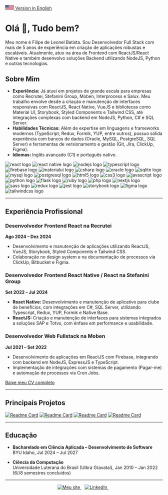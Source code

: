 <a href="https://github.com/filipeleonelbatista/filipeleonelbatista/blob/master/README_EN.md" target="_blank">
  <img src="https://raw.githubusercontent.com/filipeleonelbatista/filipeleonelbatista/master/assets/usa_flag.png" width="28px" />
  Version in English
</a>

<h1 align="left">Olá 👋, Tudo bem?</h1>

<p align="left">
  Meu nome é Filipe de Leonel Batista. Sou Desenvolvedor Full Stack com mais de 5 anos de experiência em criação de aplicações robustas e escaláveis. Atualmente, atuo na área de Frontend com ReactJS/React Native e também desenvolvo soluções Backend utilizando NodeJS, Python e outras tecnologias.
</p>

## Sobre Mim

- **Experiência:** Já atuei em projetos de grande escala para empresas como Recrutei, Stefanini Group, Moben, Interprocess e Salux. Meu trabalho envolve desde a criação e manutenção de interfaces responsivas com ReactJS, React Native, VueJS e bibliotecas como Material UI, Storybook, Styled Components e Tailwind CSS, até integrações complexas com backend em NodeJS, Python, C# e SQL Server.
- **Habilidades Técnicas:** Além de expertise em linguagens e frameworks modernos (TypeScript, Redux, Formik, YUP, entre outros), possuo sólida experiência com bancos de dados (Oracle, MySQL, PostgreSQL, SQL Server) e ferramentas de versionamento e gestão (Git, Jira, ClickUp, Figma).
- **Idiomas:** Inglês avançado (C1) e português nativo.


<div align="left">
  <img src="https://cdn.jsdelivr.net/gh/devicons/devicon/icons/react/react-original.svg" height="35" width="47" alt="react logo"  />
  <img src="https://cdn.jsdelivr.net/gh/devicons/devicon/icons/react/react-original.svg" height="35" width="47" alt="react native logo"  />
  <img src="https://cdn.jsdelivr.net/gh/devicons/devicon/icons/nodejs/nodejs-original.svg" height="35" width="47" alt="nodejs logo"  />
  <img src="https://cdn.jsdelivr.net/gh/devicons/devicon/icons/typescript/typescript-original.svg" height="35" width="47" alt="typescript logo"  />
  <img src="https://cdn.jsdelivr.net/gh/devicons/devicon/icons/firebase/firebase-plain.svg" height="35" width="47" alt="firebase logo"  />
  <img src="https://cdn.jsdelivr.net/gh/devicons/devicon/icons/materialui/materialui-plain.svg" height="35" width="47" alt="materialui logo"  />
  <img src="https://cdn.jsdelivr.net/gh/devicons/devicon/icons/csharp/csharp-plain.svg" height="35" width="47" alt="csharp logo"  />
  <img src="https://cdn.jsdelivr.net/gh/devicons/devicon/icons/oracle/oracle-original.svg" height="35" width="47" alt="oracle logo"  />
  <img src="https://cdn.jsdelivr.net/gh/devicons/devicon/icons/sqlite/sqlite-original.svg" height="35" width="47" alt="sqlite logo"  />
  <img src="https://cdn.jsdelivr.net/gh/devicons/devicon/icons/mysql/mysql-original.svg" height="35" width="47" alt="mysql logo"  />
  <img src="https://cdn.jsdelivr.net/gh/devicons/devicon/icons/postgresql/postgresql-original.svg" height="35" width="47" alt="postgresql logo"  />
  <img src="https://cdn.jsdelivr.net/gh/devicons/devicon/icons/html5/html5-original.svg" height="35" width="47" alt="html5 logo"  />
  <img src="https://cdn.jsdelivr.net/gh/devicons/devicon/icons/css3/css3-original.svg" height="35" width="47" alt="css3 logo"  />
  <img src="https://cdn.jsdelivr.net/gh/devicons/devicon/icons/javascript/javascript-original.svg" height="35" width="47" alt="javascript logo"  />
  <img src="https://cdn.jsdelivr.net/gh/devicons/devicon/icons/python/python-original.svg" height="35" width="47" alt="python logo"  />
  <img src="https://cdn.jsdelivr.net/gh/devicons/devicon/icons/flask/flask-original.svg" height="35" width="47" alt="flask logo"  />
  <img src="https://cdn.jsdelivr.net/gh/devicons/devicon/icons/ruby/ruby-original.svg" height="35" width="47" alt="ruby logo"  />
  <img src="https://cdn.jsdelivr.net/gh/devicons/devicon/icons/php/php-original.svg" height="35" width="47" alt="php logo"  />
  <img src="https://cdn.jsdelivr.net/gh/devicons/devicon/icons/nextjs/nextjs-original.svg" height="35" width="47" alt="nextjs logo"  />
  <img src="https://cdn.jsdelivr.net/gh/devicons/devicon/icons/sass/sass-original.svg" height="35" width="47" alt="sass logo"  />
  <img src="https://cdn.jsdelivr.net/gh/devicons/devicon/icons/redux/redux-original.svg" height="35" width="47" alt="redux logo"  />
  <img src="https://cdn.jsdelivr.net/gh/devicons/devicon/icons/jest/jest-plain.svg" height="35" width="47" alt="jest logo"  />
  <img src="https://cdn.jsdelivr.net/gh/devicons/devicon/icons/storybook/storybook-original.svg" height="35" width="47" alt="storybook logo"  />
  <img src="https://cdn.jsdelivr.net/gh/devicons/devicon/icons/figma/figma-original.svg" height="35" width="47" alt="figma logo"  />
  <img src="https://cdn.jsdelivr.net/gh/devicons/devicon/icons/tailwindcss/tailwindcss-original.svg" height="35" width="47" alt="tailwindcss logo"  />
</div>

---

## Experiência Profissional

### Desenvolvedor Frontend React na Recrutei  
**Ago 2024 – Dez 2024**  
- Desenvolvimento e manutenção de aplicações utilizando ReactJS, VueJS, Storybook, Styled Components e Tailwind CSS.  
- Colaboração no design system e na documentação de processos via ClickUp, Bitbucket e Figma.

### Desenvolvedor Frontend React Native / React na Stefanini Group  
**Set 2022 – Jul 2024**  
- **React Native:** Desenvolvimento e manutenção de aplicativo para clube de benefícios, com integrações em C#, SQL Server, utilizando Typescript, Redux, YUP, Formik e Native Base.  
- **ReactJS:** Criação e manutenção de interfaces para sistemas integrados a soluções SAP e Totvs, com ênfase em performance e usabilidade.

### Desenvolvedor Web Fullstack na Moben  
**Jul 2021 – Set 2022**  
- Desenvolvimento de aplicações em ReactJS com Firebase, integrando com backend em NodeJS, ExpressJS e TypeScript.  
- Implementação de integrações com sistemas de pagamento (Pagar-me) e automação de processos via Cron Jobs.

<!-- Você pode adicionar mais experiências, se desejar, conforme seu currículo completo -->

[Baixe meu CV completo](https://github.com/filipeleonelbatista/filipeleonelbatista/blob/master/cv-pt-br.pdf)

---

## Principais Projetos

[![Readme Card](https://github-readme-stats.vercel.app/api/pin/?username=filipeleonelbatista&repo=chat-anywhere&hide_border=true&theme=dark)](https://github.com/filipeleonelbatista/chat-anywhere)
[![Readme Card](https://github-readme-stats.vercel.app/api/pin/?username=filipeleonelbatista&repo=finances-web&hide_border=true&theme=dark)](https://github.com/filipeleonelbatista/finances-web)
[![Readme Card](https://github-readme-stats.vercel.app/api/pin/?username=filipeleonelbatista&repo=whatsapp-sender&hide_border=true&theme=dark)](https://github.com/filipeleonelbatista/whatsapp-sender)
[![Readme Card](https://github-readme-stats.vercel.app/api/pin/?username=filipeleonelbatista&repo=delivery-generic&hide_border=true&theme=dark)](https://github.com/filipeleonelbatista/delivery-generic)

---

## Educação

- **Bacharelado em Ciência Aplicada – Desenvolvimento de Software**  
  BYU Idaho, Jul 2024 – Jul 2027

- **Ciência da Computação**  
  Universidade Luterana do Brasil (Ulbra Gravataí), Jan 2010 – Jan 2022 (6//8 semestres concluidos)

---

<p align="center">
  <a href="https://filipeleonelbatista.dev.br/links">
    <img alt="Meu site" width="22px" src="https://github.com/filipeleonelbatista/filipeleonelbatista/blob/master/assets/worldwide.svg" />
  </a>&ensp;
  <a href="https://www.linkedin.com/in/filipeleonelbatista/">
    <img alt="LinkedIn" width="22px" src="https://github.com/filipeleonelbatista/filipeleonelbatista/blob/master/assets/052-linkedin.svg" />
  </a>&ensp;
</p>
